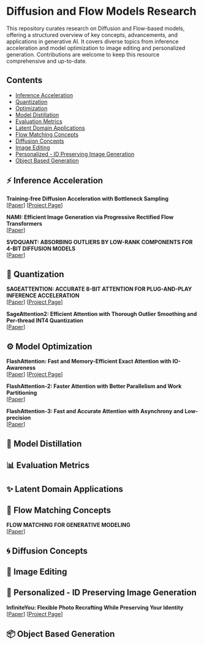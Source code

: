 # Diffusion and Flow Models Research

This repository curates research on Diffusion and Flow-based models, offering a structured overview of key concepts, advancements, and applications in generative AI. It covers diverse topics from inference acceleration and model optimization to image editing and personalized generation. Contributions are welcome to keep this resource comprehensive and up-to-date.

## Contents

- [Inference Acceleration](#inference-acceleration)
- [Quantization](#quantization)
- [Optimization](#optimization)
- [Model Distillation](#model-distillation)
- [Evaluation Metrics](#evaluation-metrics)
- [Latent Domain Applications](#latent-domain-applications)
- [Flow Matching Concepts](#flow-matching-concepts)
- [Diffusion Concepts](#diffusion-concepts)
- [Image Editing](#image-editing)
- [Personalized - ID Preserving Image Generation](#personalized---id-preserving-image-generation)
- [Object Based Generation](#object-based-generation)

## ⚡️ Inference Acceleration

**Training-free Diffusion Acceleration with Bottleneck Sampling** \
[[Paper](https://arxiv.org/pdf/2503.18940)]
[[Project Page](https://tyfeld.github.io/BottleneckSampling.github.io/)]

**NAMI: Efficient Image Generation via Progressive Rectified Flow Transformers** \
[[Paper](https://arxiv.org/pdf/2503.09242)]


**SVDQUANT: ABSORBING OUTLIERS BY LOW-RANK COMPONENTS FOR 4-BIT DIFFUSION MODELS** \
[[Paper](https://arxiv.org/pdf/2411.05007)]



## 🤏 Quantization

**SAGEATTENTION: ACCURATE 8-BIT ATTENTION FOR PLUG-AND-PLAY INFERENCE ACCELERATION** \
[[Paper](https://arxiv.org/pdf/2410.02367)]
[[Project Page](https://github.com/thu-ml/SageAttention)]

**SageAttention2: Efficient Attention with Thorough Outlier Smoothing and Per-thread INT4 Quantization** \
[[Paper](https://arxiv.org/pdf/2411.10958)]


## ⚙️ Model Optimization

**FlashAttention: Fast and Memory-Efficient Exact Attention with IO-Awareness** \
[[Paper](https://arxiv.org/pdf/2205.14135)]
[[Project Page](https://github.com/Dao-AILab/flash-attention.git)]

**FlashAttention-2: Faster Attention with Better Parallelism and Work Partitioning** \
[[Paper](https://tridao.me/publications/flash2/flash2.pdf)]

**FlashAttention-3: Fast and Accurate Attention with Asynchrony and Low-precision** \
[[Paper](https://tridao.me/publications/flash3/flash3.pdf)]



## 🧪 Model Distillation


## 📊 Evaluation Metrics


## ✨ Latent Domain Applications


## 🌊 Flow Matching Concepts

**FLOW MATCHING FOR GENERATIVE MODELING** \
[[Paper](https://arxiv.org/pdf/2210.02747)]


## 🌀 Diffusion Concepts


## 🎨 Image Editing


## 👤 Personalized - ID Preserving Image Generation

**InfiniteYou: Flexible Photo Recrafting While Preserving Your Identity** \
[[Paper](https://arxiv.org/pdf/2503.16418)]
[[Project Page](https://bytedance.github.io/InfiniteYou/)]

## 📦 Object Based Generation
